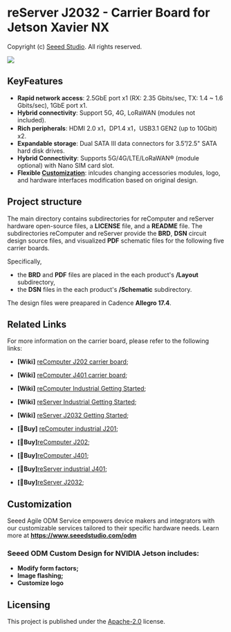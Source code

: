 # reServer J2032 - Carrier Board for Jetson Xavier NX

Copyright (c) [Seeed Studio](https://www.seeedstudio.com/). All rights reserved.

<div style={{textAlign:'center'}}><img src="https://files.seeedstudio.com/wiki/reComputer/reComputerJ2032hardware1.png" style={{width:1200, height:'auto'}}/></div>

## KeyFeatures
- **Rapid network access**: 2.5GbE port x1 (RX: 2.35 Gbits/sec, TX: 1.4 ~ 1.6 Gbits/sec), 1GbE port x1.
- **Hybrid connectivity**: Support 5G, 4G, LoRaWAN (modules not included).
- **Rich peripherals**: HDMI 2.0 x1，DP1.4 x1，USB3.1 GEN2 (up to 10Gbit) x2.
- **Expandable storage**: Dual SATA III data connectors for 3.5”/2.5" SATA hard disk drives.
- **Hybrid Connectivity**: Supports 5G/4G/LTE/LoRaWAN® (module optional) with Nano SIM card slot.
- **Flexible [Customization](https://www.seeedstudio.com/odm.html)**: inlcudes changing accessories modules, logo, and hardware interfaces modification based on original design.

## Project structure 
The main directory contains subdirectories for reComputer and reServer hardware open-source files, a **LICENSE** file, and a **README** file. The subdirectories reComputer and reServer provide the **BRD**, **DSN** circuit design source files, and visualized **PDF** schematic files for the following five carrier boards. 

Specifically, 
- the **BRD** and **PDF** files are placed in the each product's **/Layout** subdirectory, 
- the **DSN** files in the each product's **/Schematic** subdirectory.

The design files were preapared in Cadence **Allegro 17.4**.

## Related Links
For more information on the carrier board, please refer to the following links:
- **[Wiki]** [reComputer J202 carrier board](https://wiki.seeedstudio.com/reComputer_J2021_J202_Flash_Jetpack/);
- **[Wiki]** [reComputer J401 carrier board](https://wiki.seeedstudio.com/J401_carrierboard_Hardware_Interfaces_Usage/);
- **[Wiki]** [reComputer Industrial Getting Started](https://wiki.seeedstudio.com/reComputer_Industrial_Getting_Started/);
- **[Wiki]** [reServer Industrial Getting Started](https://wiki.seeedstudio.com/reServer_Industrial_Getting_Started/);
- **[Wiki]** [reServer J2032 Getting Started](https://wiki.seeedstudio.com/reServer_J2032_Getting_Started/);

- **[🛒Buy]** [reComputer industrial J201](https://www.seeedstudio.com/reComputer-Industrial-J2012-p-5685.html);
- **[🛒Buy]**[reComputer J202](https://www.seeedstudio.com/reComputer-J202-Carrier-Board-for-Jetson-Xavier-NX-p-5397.html);
- **[🛒Buy]**[reComputer J401](https://www.seeedstudio.com/reComputer-J401-Carrier-Board-for-Jetson-Orin-NX-Orin-Nano-p-5636.html);
- **[🛒Buy]**[reServer industrial J401](https://www.seeedstudio.com/reServer-industrial-J4012-p-5747.html);
- **[🛒Buy]**[reServer J2032](https://www.seeedstudio.com/reServer-Jetson-20-1-H2-p-5337.html);



## Customization 
Seeed Agile ODM Service empowers device makers and integrators with our customizable services tailored to their specific hardware needs. Learn more at **https://www.seeedstudio.com/odm**

### Seeed ODM Custom Design for NVIDIA Jetson includes:
- **Modify form factors;**
- **Image flashing;**
- **Customize logo**

## Licensing
This project is published under the [Apache-2.0](../../LICENSE) license.